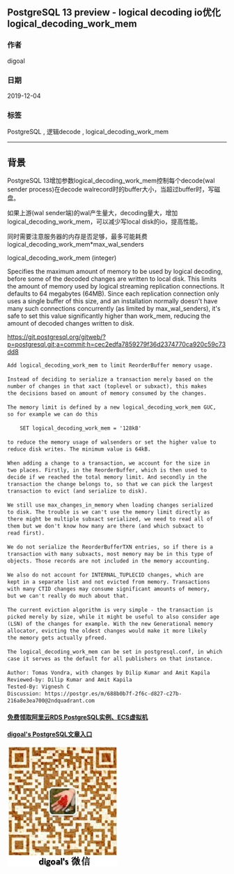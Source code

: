 ## PostgreSQL 13 preview - logical decoding io优化 logical_decoding_work_mem  
                                                                                                                      
### 作者                                                                                                                      
digoal                                                                                                                      
                                                                                                                      
### 日期                                                                                                                      
2019-12-04                                                                                                                      
                                                                                                                      
### 标签                                                                                                                      
PostgreSQL , 逻辑decode , logical_decoding_work_mem   
                                     
----                                                                                                                
                                                                                                                  
## 背景      
PostgreSQL 13增加参数logical_decoding_work_mem控制每个decode(wal sender process)在decode walrecord时的buffer大小，当超过buffer时，写磁盘。  
  
如果上游(wal sender端)的wal产生量大，decoding量大，增加logical_decoding_work_mem，可以减少写local disk的io，提高性能。  
  
同时需要注意服务器的内存是否足够，最多可能耗费logical_decoding_work_mem\*max_wal_senders  
  
logical_decoding_work_mem (integer)  
  
  
Specifies the maximum amount of memory to be used by logical decoding, before some of the decoded changes are written to local disk. This limits the amount of memory used by logical streaming replication connections. It defaults to 64 megabytes (64MB). Since each replication connection only uses a single buffer of this size, and an installation normally doesn't have many such connections concurrently (as limited by max_wal_senders), it's safe to set this value significantly higher than work_mem, reducing the amount of decoded changes written to disk.  
  
https://git.postgresql.org/gitweb/?p=postgresql.git;a=commit;h=cec2edfa7859279f36d2374770ca920c59c73dd8  
  
    
```  
Add logical_decoding_work_mem to limit ReorderBuffer memory usage.  
  
Instead of deciding to serialize a transaction merely based on the  
number of changes in that xact (toplevel or subxact), this makes  
the decisions based on amount of memory consumed by the changes.  
  
The memory limit is defined by a new logical_decoding_work_mem GUC,  
so for example we can do this  
  
    SET logical_decoding_work_mem = '128kB'  
  
to reduce the memory usage of walsenders or set the higher value to  
reduce disk writes. The minimum value is 64kB.  
  
When adding a change to a transaction, we account for the size in  
two places. Firstly, in the ReorderBuffer, which is then used to  
decide if we reached the total memory limit. And secondly in the  
transaction the change belongs to, so that we can pick the largest  
transaction to evict (and serialize to disk).  
  
We still use max_changes_in_memory when loading changes serialized  
to disk. The trouble is we can't use the memory limit directly as  
there might be multiple subxact serialized, we need to read all of  
them but we don't know how many are there (and which subxact to  
read first).  
  
We do not serialize the ReorderBufferTXN entries, so if there is a  
transaction with many subxacts, most memory may be in this type of  
objects. Those records are not included in the memory accounting.  
  
We also do not account for INTERNAL_TUPLECID changes, which are  
kept in a separate list and not evicted from memory. Transactions  
with many CTID changes may consume significant amounts of memory,  
but we can't really do much about that.  
  
The current eviction algorithm is very simple - the transaction is  
picked merely by size, while it might be useful to also consider age  
(LSN) of the changes for example. With the new Generational memory  
allocator, evicting the oldest changes would make it more likely  
the memory gets actually pfreed.  
  
The logical_decoding_work_mem can be set in postgresql.conf, in which  
case it serves as the default for all publishers on that instance.  
  
Author: Tomas Vondra, with changes by Dilip Kumar and Amit Kapila  
Reviewed-by: Dilip Kumar and Amit Kapila  
Tested-By: Vignesh C  
Discussion: https://postgr.es/m/688b0b7f-2f6c-d827-c27b-216a8e3ea700@2ndquadrant.com  
```  
  
  
#### [免费领取阿里云RDS PostgreSQL实例、ECS虚拟机](https://free.aliyun.com/ "57258f76c37864c6e6d23383d05714ea")
  
  
#### [digoal's PostgreSQL文章入口](https://github.com/digoal/blog/blob/master/README.md "22709685feb7cab07d30f30387f0a9ae")
  
  
![digoal's weixin](../pic/digoal_weixin.jpg "f7ad92eeba24523fd47a6e1a0e691b59")
  
